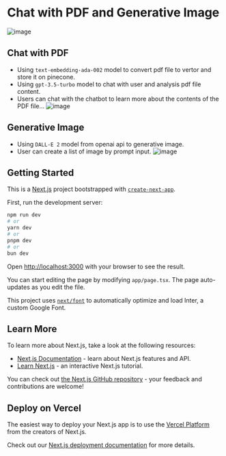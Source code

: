 # Chat with PDF and Generative Image
![image](https://github.com/user-attachments/assets/5d12d6cc-1cd3-4603-9484-6fa8318f2b13)
## Chat with PDF
- Using `text-embedding-ada-002` model to convert pdf file to vertor and store it on pinecone.
- Using `gpt-3.5-turbo` model to chat with user and analysis pdf file content.
- Users can chat with the chatbot to learn more about the contents of the PDF file...
![image](https://github.com/user-attachments/assets/eed58621-8b82-4116-8375-ac49d97f52d6)
## Generative Image
- Using `DALL-E 2` model from openai api to generative image.
- User can create a list of image by prompt input.
![image](https://github.com/user-attachments/assets/38667d00-ff90-44d9-85a1-7cf67d3474d6)


## Getting Started
This is a [Next.js](https://nextjs.org/) project bootstrapped with [`create-next-app`](https://github.com/vercel/next.js/tree/canary/packages/create-next-app).

First, run the development server:

```bash
npm run dev
# or
yarn dev
# or
pnpm dev
# or
bun dev
```

Open [http://localhost:3000](http://localhost:3000) with your browser to see the result.

You can start editing the page by modifying `app/page.tsx`. The page auto-updates as you edit the file.

This project uses [`next/font`](https://nextjs.org/docs/basic-features/font-optimization) to automatically optimize and load Inter, a custom Google Font.

## Learn More

To learn more about Next.js, take a look at the following resources:

- [Next.js Documentation](https://nextjs.org/docs) - learn about Next.js features and API.
- [Learn Next.js](https://nextjs.org/learn) - an interactive Next.js tutorial.

You can check out [the Next.js GitHub repository](https://github.com/vercel/next.js/) - your feedback and contributions are welcome!

## Deploy on Vercel

The easiest way to deploy your Next.js app is to use the [Vercel Platform](https://vercel.com/new?utm_medium=default-template&filter=next.js&utm_source=create-next-app&utm_campaign=create-next-app-readme) from the creators of Next.js.

Check out our [Next.js deployment documentation](https://nextjs.org/docs/deployment) for more details.
